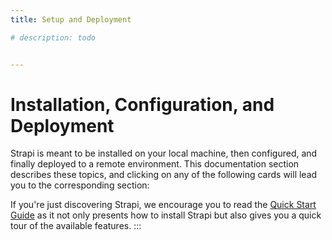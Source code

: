 ```yaml
---
title: Setup and Deployment

# description: todo


---
```


# Installation, Configuration, and Deployment

Strapi is meant to be installed on your local machine, then configured, and finally deployed to a remote environment. This documentation section describes these topics, and clicking on any of the following cards will lead you to the corresponding section:








If you're just discovering Strapi, we encourage you to read the [Quick Start Guide](/dev-docs/quick-start) as it not only presents how to install Strapi but also gives you a quick tour of the available features.
:::
